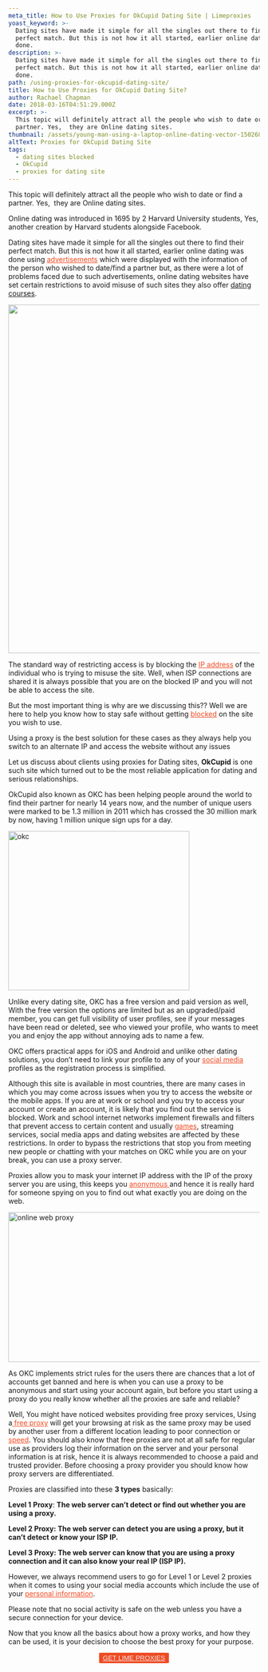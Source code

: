 ```yaml
---
meta_title: How to Use Proxies for OkCupid Dating Site | Limeproxies
yoast_keyword: >-
  Dating sites have made it simple for all the singles out there to find their
  perfect match. But this is not how it all started, earlier online dating was
  done. 
description: >-
  Dating sites have made it simple for all the singles out there to find their
  perfect match. But this is not how it all started, earlier online dating was
  done. 
path: /using-proxies-for-okcupid-dating-site/
title: How to Use Proxies for OkCupid Dating Site?
author: Rachael Chapman
date: 2018-03-16T04:51:29.000Z
excerpt: >-
  This topic will definitely attract all the people who wish to date or find a
  partner. Yes,  they are Online dating sites.
thumbnail: /assets/young-man-using-a-laptop-online-dating-vector-15026862.jpg
altText: Proxies for OkCupid Dating Site
tags:
  - dating sites blocked
  - OkCupid
  - proxies for dating site
---
```

<span style="font-weight: 400;">This topic will definitely attract all the people who wish to date or find a partner. Yes,  they are Online dating sites.</span>

<span style="font-weight: 400;">Online dating was introduced in 1695 by 2 Harvard University students, Yes, another creation by Harvard students alongside Facebook.</span>

<span style="font-weight: 400;">Dating sites have made it simple for all the singles out there to find their perfect match. But this is not how it all started, earlier online dating was done using <a style="color: #f04b23;" href="http://www.limevpn.com/how-to-stop-advertisers-from-tracking-your-browsing-habits/" target="_blank" rel="noopener noreferrer">advertisements</a> which were displayed with the information of the person who wished to date/find a partner but, as there were a lot of problems faced due to such advertisements, online dating websites have set certain restrictions to avoid misuse of such sites they also offer <a href="https://www.gothamclub.com/">dating courses</a>.</span>

<img class="alignnone size-large wp-image-1086" src="/assets/young-man-using-a-laptop-online-dating-vector-15026862.jpg" alt="" width="700" height="698" />

<span style="font-weight: 400;">The standard way of restricting access is by blocking the <a style="color: #f04b23;" href="/blog/rotate-ip-address/" target="_blank" rel="noopener noreferrer">IP address</a> of the individual who is trying to misuse the site. Well, when ISP connections are shared it is always possible that you are on the blocked IP and you will not be able to access the site.</span>

<span style="font-weight: 400;">But the most important thing is why are we discussing this?? Well we are here to help you know how to stay safe without getting <a style="color: #f04b23;" href="/blog/access-blocked-websites/" target="_blank" rel="noopener noreferrer">blocked</a> on the site you wish to use.</span>

<span style="font-weight: 400;">Using a proxy is the best solution for these cases as they always help you switch to an alternate IP and access the website without any issues</span>

<span style="font-weight: 400;">Let us discuss about clients using proxies for Dating sites, </span>**OkCupid** <span style="font-weight: 400;">is one such site which turned out to be the most reliable application for dating and serious relationships.</span>

<span style="font-weight: 400;">OkCupid also known as OKC has been helping people around the world to find their partner for nearly 14 years now, and the number of unique users were marked to be 1.3 million in 2011 which has crossed the 30 million mark by now, having 1 million unique sign ups for a day.</span>

<img class="alignnone wp-image-1065 size-full" src="/assets/okcupid-logo.png" alt="okc" width="363" height="319" />

<span style="font-weight: 400;">Unlike every dating site, OKC has a free version and paid version as well, With the free version the options are limited but </span><span style="font-weight: 400;">as an upgraded/paid member, you can get full visibility of user profiles, see if your messages have been read or deleted, see who viewed your profile, who wants to meet you and enjoy the app without annoying ads to name a few. </span>

<span style="font-weight: 400;">OKC offers practical apps for iOS and Android and unlike other dating solutions, you don’t need to link your profile to any of your <a style="color: #f04b23;" href="https://www.dnfinder.in/resources/measure-social-media-influence-tips-and-tools-to-get-you-started/" target="_blank" rel="noopener noreferrer">social media</a> profiles as the registration process is simplified.</span>

<span style="font-weight: 400;">Although this site is available in most countries, there are many cases in which you may come across issues when you try to access the website or the mobile apps. If you are at work or school and you try to access your account or create an account, it is likely that you find out the service is blocked. Work and school internet networks implement firewalls and filters that prevent access to certain content and usually <a style="color: #f04b23;" href="http://limeproxies.com/gaming.html" target="_blank" rel="noopener noreferrer">games</a>, streaming services, social media apps and dating websites are affected by these restrictions. In order to bypass the restrictions that stop you from meeting new people or chatting with your matches on OKC while you are on your break, you can use a proxy server.</span>

<span style="font-weight: 400;">Proxies allow you to mask your internet IP address with the IP of the proxy server you are using, this keeps you <a style="color: #f04b23;" href="/blog/how-to-maintain-phone-privacy-get-started/" target="_blank" rel="noopener noreferrer">anonymous </a>and hence it is really hard for someone spying on you to find out what exactly you are doing on the web.</span>

<img class="alignnone size-full wp-image-1067" src="/assets/inline_2.jpg" alt="online web proxy" width="590" height="300" />

<span style="font-weight: 400;">As OKC implements strict rules for the users there are chances that a lot of accounts get banned and here is when you can use a proxy to be anonymous and start using your account again, but before you start using a proxy do you really know whether all the proxies are safe and reliable?</span>

<span style="font-weight: 400;">Well, You might have noticed websites providing free proxy services, Using a<a style="color: #f04b23;" href="/blog/free-proxy-vs-paid-proxy-paid-proxies-better-free-proxies/" target="_blank" rel="noopener noreferrer"> free proxy</a> will get your browsing at risk as the same proxy may be used by another user from a different location leading to poor connection or <a style="color: #f04b23;" href="/blog/5-myths-socks-proxies/" target="_blank" rel="noopener noreferrer">speed</a>. You should also know that free proxies are not at all safe for regular use as providers log their information on the server and your personal information is at risk, hence it is always recommended to choose a paid and trusted provider. Before choosing a proxy provider you should know how proxy servers are differentiated.</span>

<span style="font-weight: 400;">Proxies are classified into these </span>**3 types** <span style="font-weight: 400;">basically:</span>

**Level 1** **Proxy**<span style="font-weight: 400;">: <strong>The web server can’t detect or find out whether you are using a proxy.</strong></span>

**Level 2 Proxy: The web server can detect you are using a proxy, but it can’t detect or know your ISP IP.**

**Level 3 Proxy**<span style="font-weight: 400;"><strong>: The web server can know that you are using a proxy connection and it can also know your real IP (ISP IP).</strong></span>

<span style="font-weight: 400;">However, we always recommend users to go for Level 1 or Level 2 proxies when it comes to using your social media accounts which include the use of your <a style="color: #f04b23;" href="/blog/use-private-proxies-vpn-simultaneously/" target="_blank" rel="noopener noreferrer">personal information</a>. </span>

<span style="font-weight: 400;">Please note that no social activity is safe on the web unless you have a secure connection for your device.</span>

<span style="font-weight: 400;">Now that you know all the basics about how a proxy works, and how they can be used, it is your decision to choose the best proxy for your purpose. </span>

<p style="text-align: center;">
  <button style="background-color: #f04b23; border-radius: 5%; border: solid 2px #f04b23;"><a style="color: #eeeeee;" href="/pricing">GET LIME PROXIES</a></button>
</p>
